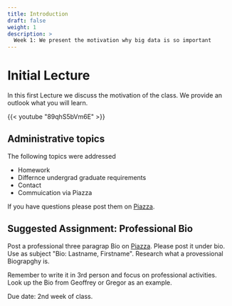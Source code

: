 ```yaml
---
title: Introduction
draft: false
weight: 1
description: >
  Week 1: We present the motivation why big data is so important
---
```


# Initial Lecture

In this first Lecture we discuss the motivation of the class. We
provide an outlook what you will learn.

{{< youtube "89qhS5bVm6E" >}}

## Administrative topics

The following topics were addressed

* Homework
* Differnce undergrad graduate requirements
* Contact
* Commuication via Piazza

If you have questions please post them on [Piazza](https://piazza.com/class/kedccsbsthm5sc).

## Suggested Assignment: Professional Bio

Post a professional three paragrap Bio on
[Piazza](https://piazza.com/class/kedccsbsthm5sc). Please post it
under bio. Use as subject "Bio: Lastname, Firstname". Research what a
provessional Biograpghy is.

Remember to write it in 3rd person and focus on professional
activities. Look up the Bio from Geoffrey or Gregor as an example.

Due date: 2nd week of class.
